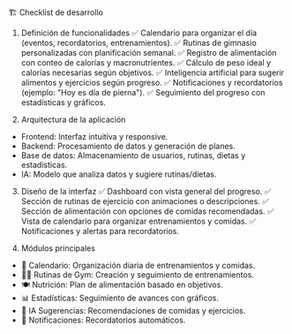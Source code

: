 🏗️ Checklist de desarrollo

1. Definición de funcionalidades
   ✅ Calendario para organizar el día (eventos, recordatorios, entrenamientos). ✅ Rutinas de gimnasio personalizadas con planificación semanal.
   ✅ Registro de alimentación con conteo de calorías y macronutrientes.
   ✅ Cálculo de peso ideal y calorías necesarias según objetivos.
   ✅ Inteligencia artificial para sugerir alimentos y ejercicios según progreso. ✅ Notificaciones y recordatorios (ejemplo: "Hoy es día de pierna").
   ✅ Seguimiento del progreso con estadísticas y gráficos.

2. Arquitectura de la aplicación

- Frontend: Interfaz intuitiva y responsive.
- Backend: Procesamiento de datos y generación de planes.
- Base de datos: Almacenamiento de usuarios, rutinas, dietas y estadísticas.
- IA: Modelo que analiza datos y sugiere rutinas/dietas.

3. Diseño de la interfaz
   ✅ Dashboard con vista general del progreso.
   ✅ Sección de rutinas de ejercicio con animaciones o descripciones.
   ✅ Sección de alimentación con opciones de comidas recomendadas.
   ✅ Vista de calendario para organizar entrenamientos y comidas.
   ✅ Notificaciones y alertas para recordatorios.

4. Módulos principales

- 📅 Calendario: Organización diaria de entrenamientos y comidas.
- 🏋️‍♂️ Rutinas de Gym: Creación y seguimiento de entrenamientos.
- 🍽️ Nutrición: Plan de alimentación basado en objetivos.
- 📊 Estadísticas: Seguimiento de avances con gráficos.
- 🤖 IA Sugerencias: Recomendaciones de comidas y ejercicios.
- 🔔 Notificaciones: Recordatorios automáticos.
